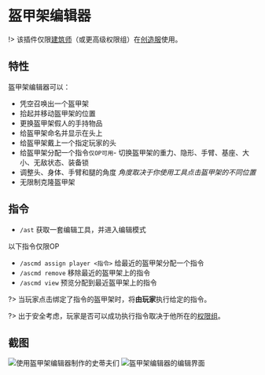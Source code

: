 # 盔甲架编辑器

!> 该插件仅限[建筑师](/welcome/groups.md)（或更高级权限组）在[创造服](/mc-servers/creative.md)使用。

## 特性

盔甲架编辑器可以：

- 凭空召唤出一个盔甲架
- 拾起并移动盔甲架的位置
- 更换盔甲架假人的手持物品
- 给盔甲架命名并显示在头上
- 给盔甲架戴上一个指定玩家的头
- 给盔甲架分配一个指令`仅OP可用`- 切换盔甲架的重力、隐形、手臂、基座、大小、无敌状态、装备锁
- 调整头、身体、手臂和腿的角度 *角度取决于你使用工具点击盔甲架的不同位置*
- 无限制克隆盔甲架

## 指令

- `/ast` 获取一套编辑工具，并进入编辑模式

以下指令仅限OP

- `/ascmd assign player <指令>` 给最近的盔甲架分配一个指令
- `/ascmd remove` 移除最近的盔甲架上的指令
- `/ascmd view` 预览分配到最近盔甲架上的指令

?> 当玩家点击绑定了指令的盔甲架时，将**由玩家**执行给定的指令。

?> 出于安全考虑，玩家是否可以成功执行指令取决于他所在的[权限组](/welcome/groups.md)。

## 截图

![使用盔甲架编辑器制作的史蒂夫们](https://mimaru-jp.oss-ap-northeast-1.aliyuncs.com/images/ast-showcase-2.jpg ':class=img-small')
![盔甲架编辑器的编辑界面](https://mimaru-jp.oss-ap-northeast-1.aliyuncs.com/images/ast-showcase-1.jpg ':class=img-small')
